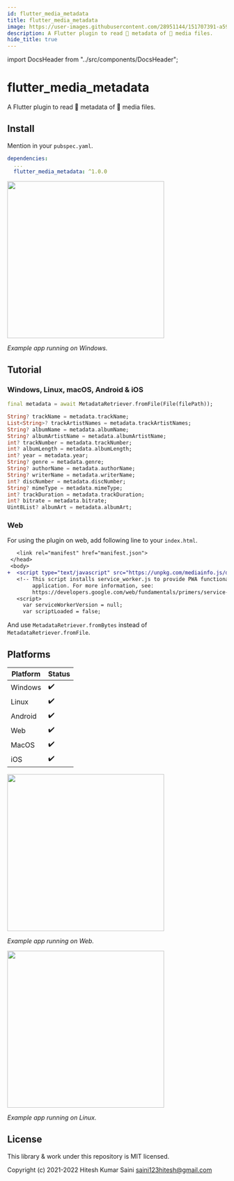 ```yaml
---
id: flutter_media_metadata
title: flutter_media_metadata
image: https://user-images.githubusercontent.com/28951144/151707391-a59bd40a-5303-4dd8-af35-ff8918894dbb.png
description: A Flutter plugin to read 🔖 metadata of 🎵 media files.
hide_title: true
---
```


import DocsHeader from "../src/components/DocsHeader";

# flutter_media_metadata

A Flutter plugin to read 🔖 metadata of 🎵 media files.

<DocsHeader repository="alexmercerind/flutter_media_metadata" type="pub.dev" />

## Install

Mention in your `pubspec.yaml`.

```yaml
dependencies:
  ...
  flutter_media_metadata: ^1.0.0
```

<img width="360" src="https://user-images.githubusercontent.com/28951144/151707391-a59bd40a-5303-4dd8-af35-ff8918894dbb.png"  />

_Example app running on Windows._

## Tutorial

### Windows, Linux, macOS, Android & iOS

```dart
final metadata = await MetadataRetriever.fromFile(File(filePath));

String? trackName = metadata.trackName;
List<String>? trackArtistNames = metadata.trackArtistNames;
String? albumName = metadata.albumName;
String? albumArtistName = metadata.albumArtistName;
int? trackNumber = metadata.trackNumber;
int? albumLength = metadata.albumLength;
int? year = metadata.year;
String? genre = metadata.genre;
String? authorName = metadata.authorName;
String? writerName = metadata.writerName;
int? discNumber = metadata.discNumber;
String? mimeType = metadata.mimeType;
int? trackDuration = metadata.trackDuration;
int? bitrate = metadata.bitrate;
Uint8List? albumArt = metadata.albumArt;
```

### Web

For using the plugin on web, add following line to your `index.html`.

```diff
   <link rel="manifest" href="manifest.json">
 </head>
 <body>
+  <script type="text/javascript" src="https://unpkg.com/mediainfo.js/dist/mediainfo.min.js"></script>
   <!-- This script installs service_worker.js to provide PWA functionality to
        application. For more information, see:
        https://developers.google.com/web/fundamentals/primers/service-workers -->
   <script>
     var serviceWorkerVersion = null;
     var scriptLoaded = false;
```

And use `MetadataRetriever.fromBytes` instead of `MetadataRetriever.fromFile`.

## Platforms

| Platform | Status |
| -------- | ------ |
| Windows  | ✔️     |
| Linux    | ✔️     |
| Android  | ✔️     |
| Web      | ✔️     |
| MacOS    | ✔️     |
| iOS      | ✔️     |

<img width="360" src="https://user-images.githubusercontent.com/28951144/151707427-76d75f04-9efe-4b1d-80fb-fdeea73dad26.png" />

_Example app running on Web._

<img width="360" src="https://user-images.githubusercontent.com/28951144/151707526-319ca3f5-9849-4d57-8ea4-9595ee67e99c.png" />

_Example app running on Linux._

## License

This library & work under this repository is MIT licensed.

Copyright (c) 2021-2022 Hitesh Kumar Saini <saini123hitesh@gmail.com>
